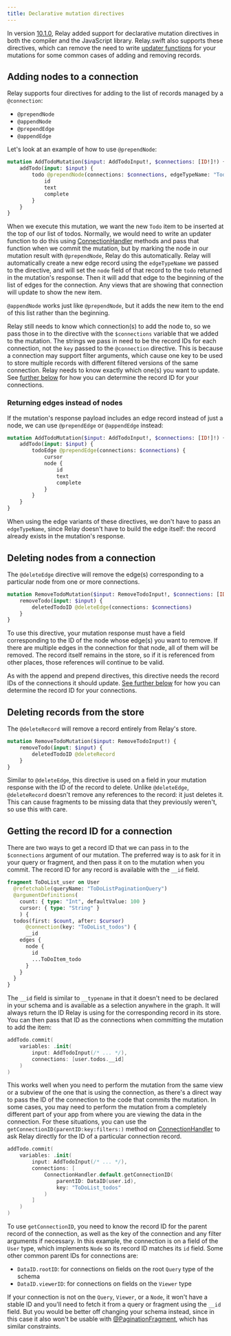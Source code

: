 ```yaml
---
title: Declarative mutation directives
---
```


In version [10.1.0](https://github.com/facebook/relay/releases/tag/v10.1.0), Relay added support for declarative mutation directives in both the compiler and the JavaScript library. Relay.swift also supports these directives, which can remove the need to write [updater functions](updater-functions.md) for your mutations for some common cases of adding and removing records.

## Adding nodes to a connection

Relay supports four directives for adding to the list of records managed by a `@connection`:

- `@prependNode`
- `@appendNode`
- `@prependEdge`
- `@appendEdge`

Let's look at an example of how to use `@prependNode`:

```graphql
mutation AddTodoMutation($input: AddTodoInput!, $connections: [ID!]!) {
	addTodo(input: $input) {
		todo @prependNode(connections: $connections, edgeTypeName: "TodoEdge") {
			id
			text
			complete
		}
	}
}
```

When we execute this mutation, we want the new `Todo` item to be inserted at the top of our list of todos. Normally, we would need to write an updater function to do this using [ConnectionHandler](../api/connection-handler.md) methods and pass that function when we commit the mutation, but by marking the node in our mutation result with `@prependNode`, Relay do this automatically. Relay will automatically create a new edge record using the `edgeTypeName` we passed to the directive, and will set the `node` field of that record to the `todo` returned in the mutation's response. Then it will add that edge to the beginning of the list of edges for the connection. Any views that are showing that connection will update to show the new item.

`@appendNode` works just like `@prependNode`, but it adds the new item to the end of this list rather than the beginning.

Relay still needs to know which connection(s) to add the node to, so we pass those in to the directive with the `$connections` variable that we added to the mutation. The strings we pass in need to be the record IDs for each connection, not the `key` passed to the `@connection` directive. This is because a connection may support filter arguments, which cause one key to be used to store multiple records with different filtered versions of the same connection. Relay needs to know exactly which one(s) you want to update. See [further below](#getting-the-record-id-for-a-connection) for how you can determine the record ID for your connections.

### Returning edges instead of nodes

If the mutation's response payload includes an edge record instead of just a node, we can use `@prependEdge` or `@appendEdge` instead:

```graphql
mutation AddTodoMutation($input: AddTodoInput!, $connections: [ID!]!) {
	addTodo(input: $input) {
		todoEdge @prependEdge(connections: $connections) {
			cursor
			node {
				id
				text
				complete
			}
		}
	}
}
```

When using the edge variants of these directives, we don't have to pass an `edgeTypeName`, since Relay doesn't have to build the edge itself: the record already exists in the mutation's response.

## Deleting nodes from a connection

The `@deleteEdge` directive will remove the edge(s) corresponding to a particular node from one or more connections.

```graphql
mutation RemoveTodoMutation($input: RemoveTodoInput!, $connections: [ID!]!) {
	removeTodo(input: $input) {
		deletedTodoID @deleteEdge(connections: $connections)
	}
}
```

To use this directive, your mutation response must have a field corresponding to the ID of the node whose edge(s) you want to remove. If there are multiple edges in the connection for that node, all of them will be removed. The record itself remains in the store, so if it is referenced from other places, those references will continue to be valid.

As with the append and prepend directives, this directive needs the record IDs of the connections it should update. [See further below](#getting-the-record-id-for-a-connection) for how you can determine the record ID for your connections.

## Deleting records from the store

The `@deleteRecord` will remove a record entirely from Relay's store.

```graphql
mutation RemoveTodoMutation($input: RemoveTodoInput!) {
	removeTodo(input: $input) {
		deletedTodoID @deleteRecord
	}
}
```

Similar to `@deleteEdge`, this directive is used on a field in your mutation response with the ID of the record to delete. Unlike `@deleteEdge`, `@deleteRecord` doesn't remove any references to the record: it just deletes it. This can cause fragments to be missing data that they previously weren't, so use this with care.

## Getting the record ID for a connection

There are two ways to get a record ID that we can pass in to the `$connections` argument of our mutation. The preferred way is to ask for it in your query or fragment, and then pass it on to the mutation when you commit. The record ID for any record is available with the `__id` field.

```graphql
fragment ToDoList_user on User
  @refetchable(queryName: "ToDoListPaginationQuery")
  @argumentDefinitions(
    count: { type: "Int", defaultValue: 100 }
    cursor: { type: "String" }
	) {
  todos(first: $count, after: $cursor)
	  @connection(key: "ToDoList_todos") {
	  __id
    edges {
      node {
        id
        ...ToDoItem_todo
      }
    }
  }
}
```

The `__id` field is similar to `__typename` in that it doesn't need to be declared in your schema and is available as a selection anywhere in the graph. It will always return the ID Relay is using for the corresponding record in its store. You can then pass that ID as the connections when committing the mutation to add the item:

```swift
addTodo.commit(
	variables: .init(
		input: AddTodoInput(/* ... */),
		connections: [user.todos.__id]
	)
)
```

This works well when you need to perform the mutation from the same view or a subview of the one that is using the connection, as there's a direct way to pass the ID of the connection to the code that commits the mutation. In some cases, you may need to perform the mutation from a completely different part of your app from where you are viewing the data in the connection. For these situations, you can use the `getConnectionID(parentID:key:filters:)` method on [ConnectionHandler](../api/connection-handler.md) to ask Relay directly for the ID of a particular connection record.

```swift
addTodo.commit(
	variables: .init(
		input: AddTodoInput(/* ... */),
		connections: [
			ConnectionHandler.default.getConnectionID(
				parentID: DataID(user.id),
				key: "ToDoList_todos"
			)
		]
	)
)
```

To use `getConnectionID`, you need to know the record ID for the parent record of the connection, as well as the key of the connection and any filter arguments if necessary. In this example, the connection is on a field of the `User` type, which implements `Node` so its record ID matches its `id` field. Some other common parent IDs for connections are:

- `DataID.rootID`: for connections on fields on the root `Query` type of the schema
- `DataID.viewerID`: for connections on fields on the `Viewer` type

If your connection is not on the `Query`, `Viewer`, or a `Node`, it won't have a stable ID and you'll need to fetch it from a query or fragment using the `__id` field. But you would be better off changing your schema instead, since in this case it also won't be usable with [@PaginationFragment](../api/pagination-fragment.md), which has similar constraints.